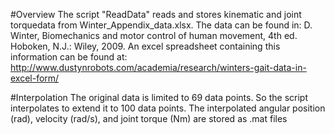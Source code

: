 #Overview
The script "ReadData" reads and stores kinematic and joint torquedata from Winter_Appendix_data.xlsx. The data can be found in:
D. Winter, Biomechanics and motor control of human movement, 4th ed. Hoboken, N.J.: Wiley, 2009.
An excel spreadsheet containing this information can be found at: http://www.dustynrobots.com/academia/research/winters-gait-data-in-excel-form/

#Interpolation
The original data is limited to 69 data points. So the script interpolates to extend it to 100 data points.
The interpolated angular position (rad), velocity (rad/s), and joint torque (Nm) are stored as .mat files
